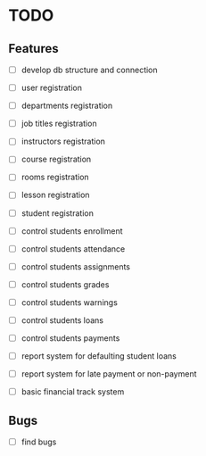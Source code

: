 # TODO

## Features

- [ ] develop db structure and connection

- [ ] user registration
- [ ] departments registration
- [ ] job titles registration
- [ ] instructors registration
- [ ] course registration
- [ ] rooms registration
- [ ] lesson registration
- [ ] student registration

- [ ] control students enrollment
- [ ] control students attendance
- [ ] control students assignments
- [ ] control students grades
- [ ] control students warnings

- [ ] control students loans
- [ ] control students payments

- [ ] report system for defaulting student loans
- [ ] report system for late payment or non-payment

- [ ] basic financial track system

## Bugs

- [ ] find bugs
